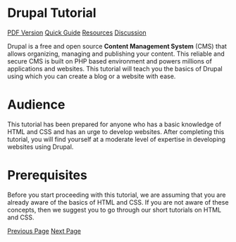 # Drupal Tutorial
[PDF Version](../drupal/drupal_pdf_version.md)
[Quick Guide](../drupal/drupal_quick_guide.md)
[Resources](../drupal/drupal_useful_resources.md)
[Discussion](../drupal/drupal_discussion.md)

Drupal is a free and open source **Content Management System** (CMS) that allows organizing, managing and publishing your content. This reliable and secure CMS is built on PHP based environment and powers millions of applications and websites. This tutorial will teach you the basics of Drupal using which you can create a blog or a website with ease.

# Audience
This tutorial has been prepared for anyone who has a basic knowledge of HTML and CSS and has an urge to develop websites. After completing this tutorial, you will find yourself at a moderate level of expertise in developing websites using Drupal.

# Prerequisites
Before you start proceeding with this tutorial, we are assuming that you are already aware of the basics of HTML and CSS. If you are not aware of these concepts, then we suggest you to go through our short tutorials on HTML and CSS.


[Previous Page](../drupal/index.md) [Next Page](../drupal/drupal_overview.md) 
